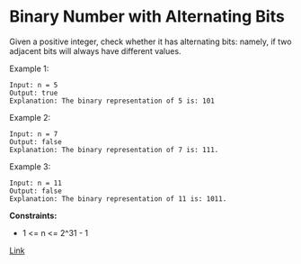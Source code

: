 # Binary Number with Alternating Bits

Given a positive integer, check whether it has alternating bits: namely, if two adjacent bits will always have different values.

Example 1:

```
Input: n = 5
Output: true
Explanation: The binary representation of 5 is: 101
```

Example 2:

```
Input: n = 7
Output: false
Explanation: The binary representation of 7 is: 111.
```

Example 3:

```
Input: n = 11
Output: false
Explanation: The binary representation of 11 is: 1011.
```

**Constraints:**

- 1 <= n <= 2^31 - 1

[Link](https://leetcode.com/problems/binary-number-with-alternating-bits/)